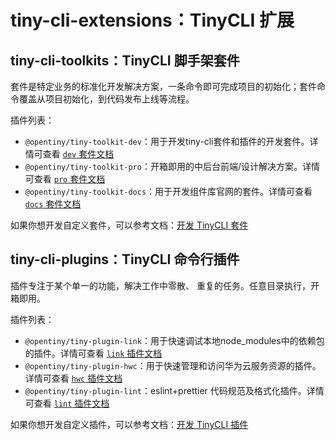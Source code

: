 # tiny-cli-extensions：TinyCLI 扩展

## tiny-cli-toolkits：TinyCLI 脚手架套件

套件是特定业务的标准化开发解决方案，一条命令即可完成项目的初始化；套件命令覆盖从项目初始化，到代码发布上线等流程。

插件列表：

- `@opentiny/tiny-toolkit-dev`：用于开发tiny-cli套件和插件的开发套件。详情可查看 [`dev` 套件文档](https://opentiny.design/tiny-cli/docs/toolkits/dev)
- `@opentiny/tiny-toolkit-pro`：开箱即用的中后台前端/设计解决方案。详情可查看 [`pro` 套件文档](https://opentiny.design/tiny-cli/docs/toolkits/pro)
- `@opentiny/tiny-toolkit-docs`：用于开发组件库官网的套件。详情可查看 [`docs` 套件文档](https://opentiny.design/tiny-cli/docs/toolkits/docs)

如果你想开发自定义套件，可以参考文档：[开发 TinyCLI 套件](https://opentiny.design/tiny-cli/docs/dev/toolkit)

## tiny-cli-plugins：TinyCLI 命令行插件

插件专注于某个单一的功能，解决工作中零散、 重复的任务。任意目录执行，开箱即用。

插件列表：

- `@opentiny/tiny-plugin-link`：用于快速调试本地node_modules中的依赖包的插件。详情可查看 [`link` 插件文档](https://opentiny.design/tiny-cli/docs/plugin/link)
- `@opentiny/tiny-plugin-hwc`：用于快速管理和访问华为云服务资源的插件。详情可查看 [`hwc` 插件文档](https://opentiny.design/tiny-cli/docs/plugin/hwc)
- `@opentiny/tiny-plugin-lint`：eslint+prettier 代码规范及格式化插件。详情可查看 [`lint` 插件文档](https://opentiny.design/tiny-cli/docs/plugin/lint)

如果你想开发自定义插件，可以参考文档：[开发 TinyCLI 插件](https://opentiny.design/tiny-cli/docs/dev/plugin)
